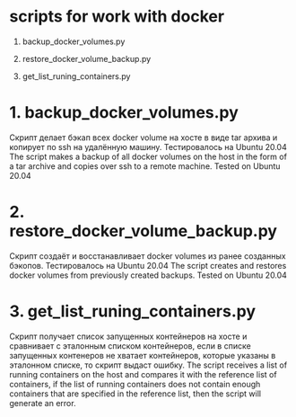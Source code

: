 # scripts for work with docker

1. backup_docker_volumes.py

2. restore_docker_volume_backup.py

3. get_list_runing_containers.py

# 1. backup_docker_volumes.py
  Скрипт делает бэкап всех docker volume на хосте в виде tar архива и копирует по ssh на удалённую машину.
Тестировалось на Ubuntu 20.04
  The script makes a backup of all docker volumes on the host in the form of a tar archive and copies over ssh to a remote machine.
Tested on Ubuntu 20.04

# 2. restore_docker_volume_backup.py
  Скрипт создаёт и восстанавливает docker volumes из ранее созданных бэкопов.
Тестировалось на Ubuntu 20.04
  The script creates and restores docker volumes from previously created backups.
Tested on Ubuntu 20.04

# 3. get_list_runing_containers.py
  Скрипт получает список запущенных контейнеров на хосте и сравнивает с эталонным списком контейнеров, если в списке запущенных контенеров не хватает контейнеров, которые указаны в эталонном списке, то скрипт выдаст ошибку.
   The script receives a list of running containers on the host and compares it with the reference list of containers, if the list of running containers does not contain enough containers that are specified in the reference list, then the script will generate an error.
